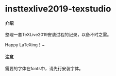 # insttexlive2019-texstudio

#### 介绍
整理一套TeXLive2019安装过程的记录，以备不时之需。

Happy LaTeXing！~

#### 注意
需要的字体在fonts中，请先行安装字体。


